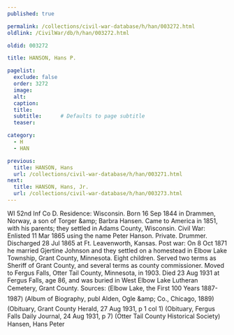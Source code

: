 ```yaml
---
published: true

permalink: /collections/civil-war-database/h/han/003272.html
oldlink: /CivilWar/db/h/han/003272.html

oldid: 003272

title: HANSON, Hans P.

pagelist:
  exclude: false
  order: 3272
  image: 
  alt:
  caption:
  title:
  subtitle:      # Defaults to page subtitle
  teaser:

category: 
  - H 
  - HAN

previous:
  title: HANSON, Hans
  url: /collections/civil-war-database/h/han/003271.html  
next:
  title: HANSON, Hans, Jr.
  url: /collections/civil-war-database/h/han/003273.html   
---
```

WI 52nd Inf Co D. Residence: Wisconsin. Born 16 Sep 1844 in Drammen, Norway, a son of Torger &amp;amp; Barbra Hansen. Came to America in 1851, with his parents; they settled in Adams County, Wisconsin. Civil War: Enlisted 11 Mar 1865 using the name Peter Hanson. Private. Drummer. Discharged 28 Jul 1865 at Ft. Leavenworth, Kansas. Post war: On 8 Oct 1871 he married Gjertine Johnson and they settled on a homestead in Elbow Lake Township, Grant County, Minnesota. Eight children. Served two terms as Sheriff of Grant County, and several terms as county commissioner. Moved to Fergus Falls, Otter Tail County, Minnesota, in 1903. Died 23 Aug 1931 at Fergus Falls, age 86, and was buried in West Elbow Lake Lutheran Cemetery, Grant County. Sources: (&#147;Elbow Lake, the First 100 Years 1887-1987&#148;) (&#147;Album of Biography&#148;, publ Alden, Ogle &amp;amp; Co., Chicago, 1889) (Obituary, Grant County Herald, 27 Aug 1931, p 1 col 1) (Obituary, Fergus Falls Daily Journal, 24 Aug 1931, p 7) (Otter Tail County Historical Society) &#147;Hansen, Hans Peter&#148;